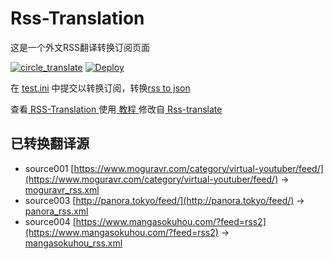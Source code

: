 # Rss-Translation

这是一个外文RSS翻译转换订阅页面 

[![circle_translate](https://github.com/TaylorGoldberg127/Rss-Translation/actions/workflows/circle_translate.yml/badge.svg)](https://github.com/TaylorGoldberg127/Rss-Translation/actions/workflows/circle_translate.yml)
[![Deploy](https://github.com/TaylorGoldberg127/Rss-Translation/actions/workflows/jekyll-gh-pages.yml/badge.svg)](https://github.com/TaylorGoldberg127/Rss-Translation/actions/workflows/jekyll-gh-pages.yml)

在 [test.ini](https://github.com/TaylorGoldberg127/Rss-Translation/blob/main/test.ini) 中提交以转换订阅，转换[rss to json](https://rss2json.com/)

查看[ RSS-Translation ](https://TaylorGoldberg127.github.io/RSS-Translation)使用[ 教程 ](https://www.TaylorGoldberg127.net/tutorial/644)修改自[ Rss-translate ](https://github.com/rcy1314/Rss-Translation/)

## 已转换翻译源

 - source001 [https://www.moguravr.com/category/virtual-youtuber/feed/](https://www.moguravr.com/category/virtual-youtuber/feed/) -> [moguravr_rss.xml](rss/moguravr_rss.xml)
 - source003 [http://panora.tokyo/feed/](http://panora.tokyo/feed/) -> [panora_rss.xml](rss/panora_rss.xml)
 - source004 [https://www.mangasokuhou.com/?feed=rss2](https://www.mangasokuhou.com/?feed=rss2) -> [mangasokuhou_rss.xml](rss/mangasokuhou_rss.xml)
